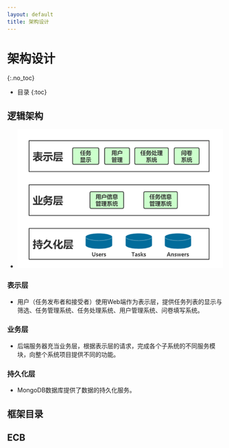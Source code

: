 ```yaml
---
layout: default
title: 架构设计
---
```


# 架构设计
{:.no_toc}

* 目录
{:toc}

## 逻辑架构

- ![](pics/1.png)

### 表示层

- 用户（任务发布者和接受者）使用Web端作为表示层，提供任务列表的显示与筛选、任务管理系统、任务处理系统、用户管理系统、问卷填写系统。

### 业务层

- 后端服务器充当业务层，根据表示层的请求，完成各个子系统的不同服务模块，向整个系统项目提供不同的功能。

### 持久化层

- MongoDB数据库提供了数据的持久化服务。

## 框架目录

## ECB
